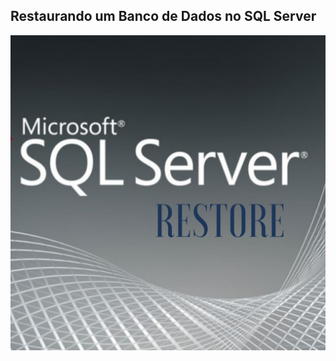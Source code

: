## Restaurando um Banco de Dados no SQL Server

![alt text](https://github.com/fernandosrando/restore/blob/main/Restore/1.png?raw=true)
